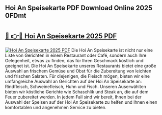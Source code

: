 ## Hoi An Speisekarte PDF Download Online 2025 0FDmt

# <h2><a href="http://gcc0lam.nevu.top/?p=Hoi+An+Speisekarte">🔗 👉🔴 Hoi An Speisekarte 2025 PDF</a></h2>

[![Hoi An Speisekarte 2025 PDF](https://i.imgur.com/dBaPXMq.png)](http://gcc0lam.nevu.top/?p=Hoi+An+Speisekarte)
Die Hoi An Speisekarte ist nicht nur eine Liste von Gerichten in einem Restaurant oder Café, sondern auch Ihre Gelegenheit, etwas zu finden, das für Ihren Geschmack köstlich und geeignet ist. Die Hoi An Speisekarte unseres Restaurants bietet eine große Auswahl an frischem Gemüse und Obst für die Zubereitung von leichten und frischen Salaten. Für diejenigen, die Fleisch mögen, bieten wir eine umfangreiche Auswahl an Gerichten auf der Hoi An Speisekarte an: Rindfleisch, Schweinefleisch, Huhn und Fisch. Unseren Auserwählten bieten wir köstliche Gerichte wie Schaschlik und Steak an, die auf dem Feuer zubereitet werden. In jedem Fall sind wir bereit, Ihnen bei der Auswahl der Speisen auf der Hoi An Speisekarte zu helfen und Ihnen einen komfortablen und angenehmen Service zu bieten.
